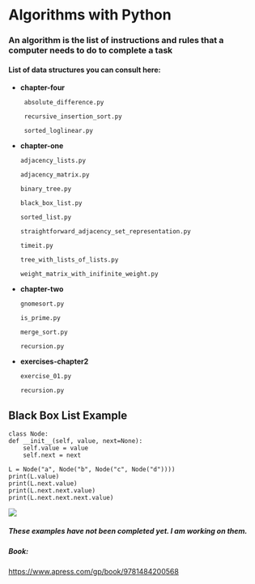 ﻿# Algorithms with Python

### An algorithm is the list of instructions and rules that a computer needs to do to complete a task
#### List of data structures you can consult here: 

 - **chapter-four**
 
 		absolute_difference.py 
 
		recursive_insertion_sort.py
 
		sorted_loglinear.py
 
 
   
 -  **chapter-one** 
 
 		adjacency_lists.py 
		
		adjacency_matrix.py 
		
		binary_tree.py 
		
		black_box_list.py 
		
		sorted_list.py
		
		straightforward_adjacency_set_representation.py 
		
		timeit.py
		
		tree_with_lists_of_lists.py 
		
		weight_matrix_with_inifinite_weight.py
		
		
   
  - **chapter-two**
  
  		gnomesort.py 
  
		is_prime.py 
  
		merge_sort.py 
  
		recursion.py
  
  
  - **exercises-chapter2** 
  
		exercise_01.py 
  
		recursion.py
  
  

## Black Box List Example

    class Node:
    def __init__(self, value, next=None):
        self.value = value
        self.next = next
    
    L = Node("a", Node("b", Node("c", Node("d"))))
	print(L.value)
    print(L.next.value)
    print(L.next.next.value)
    print(L.next.next.next.value)


![](black_box_list.gif)


##### These examples have not been completed yet. I am working on them.
##### Book:

https://www.apress.com/gp/book/9781484200568


